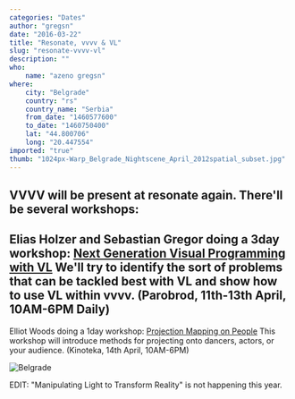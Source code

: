```yaml
---
categories: "Dates"
author: "gregsn"
date: "2016-03-22"
title: "Resonate, vvvv & VL"
slug: "resonate-vvvv-vl"
description: ""
who: 
    name: "azeno gregsn"
where: 
    city: "Belgrade"
    country: "rs"
    country_name: "Serbia"
    from_date: "1460577600"
    to_date: "1460750400"
    lat: "44.800706"
    long: "20.447554"
imported: "true"
thumb: "1024px-Warp_Belgrade_Nightscene_April_2012spatial_subset.jpg"
---
```



VVVV will be present at resonate again. There'll be several workshops:
---
Elias Holzer and Sebastian Gregor doing a 3day workshop:
[Next Generation Visual Programming with VL](http://resonate.io/2016/education/next-generation-visual-programming-with-vl/) 
We'll try to identify the sort of problems that can be tackled best with VL and show how to use VL within vvvv.
(Parobrod, 11th-13th April, 10AM-6PM Daily)
---
Elliot Woods doing a 1day workshop:
[Projection Mapping on People](http://resonate.io/2016/education/projection-mapping-on-people/) 
This workshop will introduce methods for projecting onto dancers, actors, or your audience. 
(Kinoteka, 14th April, 10AM-6PM) 

![Belgrade](1024px-Warp_Belgrade_Nightscene_April_2012spatial_subset.jpg) 

EDIT: "Manipulating Light to Transform Reality" is not happening this year.